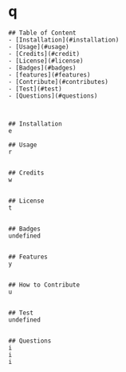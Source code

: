 # q
  
    ## Table of Content
    - [Installation](#installation)
    - [Usage](#usage)
    - [Credits](#credit)
    - [License](#license)
    - [Badges](#badges)
    - [features](#features)
    - [Contribute](#contributes)
    - [Test](#test)
    - [Questions](#questions)
    
    
    
    ## Installation
    e
    
    ## Usage
    r
  
    
    ## Credits
    w
  
    
    ## License
    t
  
    
    ## Badges
    undefined
   
    
    ## Features
    y
  
    
    ## How to Contribute
    u
  
    
    ## Test
    undefined
  
    
    ## Questions
    i
    i
    i
  